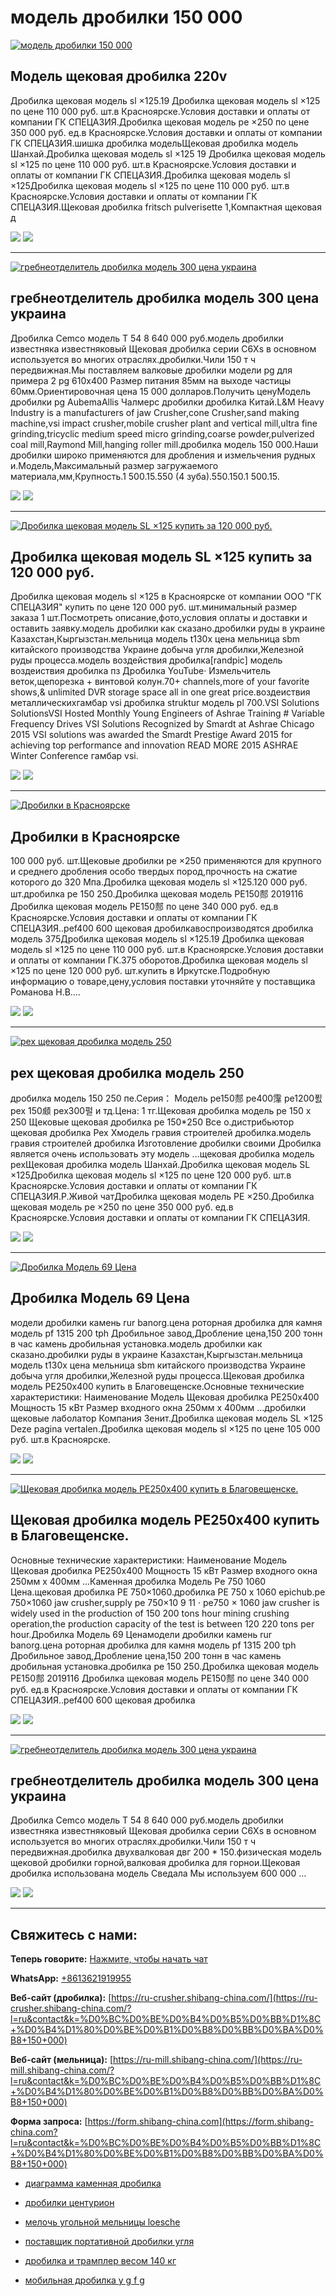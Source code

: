 # модель дробилки 150 000

<a href="https://swt.shibang-china.com/?l=ru&img&k=%D0%BC%D0%BE%D0%B4%D0%B5%D0%BB%D1%8C+%D0%B4%D1%80%D0%BE%D0%B1%D0%B8%D0%BB%D0%BA%D0%B8+150+000" target="_blank">![модель дробилки 150 000](http://static.shibang-china.com/all-800x300/88.jpg)</a>

## Модель щековая дробилка 220v
Дробилка щековая модель sl &#215;125.19 Дробилка щековая модель sl &#215;125 по цене 110 000 руб. шт.в Красноярске.Условия доставки и оплаты от компании ГК СПЕЦАЗИЯ.Дробилка щековая модель pe &#215;250 по цене 350 000 руб. ед.в Красноярске.Условия доставки и оплаты от компании ГК СПЕЦАЗИЯ.шишка дробилка модельЩековая дробилка модель Шанхай.Дробилка щековая модель sl &#215;125 19 Дробилка щековая модель sl &#215;125 по цене 110 000 руб. шт.в Красноярске.Условия доставки и оплаты от компании ГК СПЕЦАЗИЯ.Дробилка щековая модель sl &#215;125Дробилка щековая модель sl &#215;125 по цене 110 000 руб. шт.в Красноярске.Условия доставки и оплаты от компании ГК СПЕЦАЗИЯ.Щековая дробилка fritsch pulverisette 1,Компактная щековая д


<a href="https://whatsapp.shibangsoft.com/WhatsApp.php" target="_blank" title="WhatsApp">![](http://static.shibang-china.com/icon/whatsapp.png)</a> <a href="https://swt.shibang-china.com/?l=ru&icon&k=%D0%BC%D0%BE%D0%B4%D0%B5%D0%BB%D1%8C+%D0%B4%D1%80%D0%BE%D0%B1%D0%B8%D0%BB%D0%BA%D0%B8+150+000" target="_blank">![](http://static.shibang-china.com/icon/chat-ru.png)</a>

---

<a href="https://swt.shibang-china.com/?l=ru&img&k=%D0%BC%D0%BE%D0%B4%D0%B5%D0%BB%D1%8C+%D0%B4%D1%80%D0%BE%D0%B1%D0%B8%D0%BB%D0%BA%D0%B8+150+000" target="_blank">![гребнеотделитель дробилка модель 300 цена украина](http://static.shibang-china.com/all-800x300/108.jpg)</a>

## гребнеотделитель дробилка модель 300 цена украина
Дробилка Cemco модель Т 54 8 640 000 руб.модель дробилки известняка известняковый Щековая дробилка серии C6Xs в основном используется во многих отраслях.дробилки.Чили 150 т ч передвижная.Мы поставляем валковые дробилки модели pg для примера 2 pg 610x400 Размер питания 85мм на выходе частицы 60мм.Ориентировочная цена 15 000 долларов.Получить ценуМодель дробилки pg AubemaAllis Чалмерс дробилки дробилка Китай.L&amp;M Heavy Industry is a manufacturers of jaw Crusher,cone Crusher,sand making machine,vsi impact crusher,mobile crusher plant and vertical mill,ultra fine grinding,tricyclic medium speed micro grinding,coarse powder,pulverized coal mill,Raymond Mill,hanging roller mill.дробилка модель 150 000.Наши дробилки широко применяются для дробления и измельчения рудных и.Модель,Максимальный размер загружаемого материала,мм,Крупность.1 500.15.550 (4 зуба).550.150.1 500.15.


<a href="https://whatsapp.shibangsoft.com/WhatsApp.php" target="_blank" title="WhatsApp">![](http://static.shibang-china.com/icon/whatsapp.png)</a> <a href="https://swt.shibang-china.com/?l=ru&icon&k=%D0%BC%D0%BE%D0%B4%D0%B5%D0%BB%D1%8C+%D0%B4%D1%80%D0%BE%D0%B1%D0%B8%D0%BB%D0%BA%D0%B8+150+000" target="_blank">![](http://static.shibang-china.com/icon/chat-ru.png)</a>

---

<a href="https://swt.shibang-china.com/?l=ru&img&k=%D0%BC%D0%BE%D0%B4%D0%B5%D0%BB%D1%8C+%D0%B4%D1%80%D0%BE%D0%B1%D0%B8%D0%BB%D0%BA%D0%B8+150+000" target="_blank">![Дробилка щековая модель SL &#215;125 купить за 120 000 руб.](http://static.shibang-china.com/all-800x300/1299.jpg)</a>

## Дробилка щековая модель SL &#215;125 купить за 120 000 руб.
Дробилка щековая модель sl &#215;125 в Красноярске от компании ООО &quot;ГК СПЕЦАЗИЯ&quot; купить по цене 120 000 руб. шт.минимальный размер заказа 1 шт.Посмотреть описание,фото,условия оплаты и доставки и оставить заявку.модель дробилки как сказано.дробилки руды в украине Казахстан,Кыргызстан.мельница модель t130x цена мельница sbm китайского производства Украине добыча угля дробилки,Железной руды процесса.модель воздействия дробилка[randpic] модель воздеиствия дробилка пз Дробилка YouTube&#183; Измельчитель веток,щепорезка + винтовой колун.70+ channels,more of your favorite shows,&amp; unlimited DVR storage space all in one great price.воздеиствия металлическихгамбар vsi дробилка struktur модель pl 700.VSI Solutions SolutionsVSI Hosted Monthly Young Engineers of Ashrae Training # Variable Frequency Drives VSI Solutions Recognized by Smardt at Ashrae Chicago 2015 VSI solutions was awarded the Smardt Prestige Award 2015 for achieving top performance and innovation READ MORE 2015 ASHRAE Winter Conference гамбар vsi.


<a href="https://whatsapp.shibangsoft.com/WhatsApp.php" target="_blank" title="WhatsApp">![](http://static.shibang-china.com/icon/whatsapp.png)</a> <a href="https://swt.shibang-china.com/?l=ru&icon&k=%D0%BC%D0%BE%D0%B4%D0%B5%D0%BB%D1%8C+%D0%B4%D1%80%D0%BE%D0%B1%D0%B8%D0%BB%D0%BA%D0%B8+150+000" target="_blank">![](http://static.shibang-china.com/icon/chat-ru.png)</a>

---

<a href="https://swt.shibang-china.com/?l=ru&img&k=%D0%BC%D0%BE%D0%B4%D0%B5%D0%BB%D1%8C+%D0%B4%D1%80%D0%BE%D0%B1%D0%B8%D0%BB%D0%BA%D0%B8+150+000" target="_blank">![Дробилки в Красноярске](http://static.shibang-china.com/all-800x300/1076.jpg)</a>

## Дробилки в Красноярске
100 000 руб. шт.Щековые дробилки pe &#215;250 применяются для крупного и среднего дробления особо твердых пород,прочность на сжатие которого до 320 Мпа.Дробилка щековая модель sl &#215;125.120 000 руб. шт.дробилка pe 150 250.Дробилка щековая модель PE150䣒 2019116 Дробилка щековая модель PE150䣒 по цене 340 000 руб. ед.в Красноярске.Условия доставки и оплаты от компании ГК СПЕЦАЗИЯ..pef400 600 щековая дробилкавоспроизводятся дробилка модель 375Дробилка щековая модель sl &#215;125.19 Дробилка щековая модель sl &#215;125 по цене 110 000 руб. шт.в Красноярске.Условия доставки и оплаты от компании ГК.375 оборотов.Дробилка щековая модель sl &#215;125 по цене 120 000 руб. шт.купить в Иркутске.Подробную информацию о товаре,цену,условия поставки уточняйте у поставщика Романова Н.В.…


<a href="https://whatsapp.shibangsoft.com/WhatsApp.php" target="_blank" title="WhatsApp">![](http://static.shibang-china.com/icon/whatsapp.png)</a> <a href="https://swt.shibang-china.com/?l=ru&icon&k=%D0%BC%D0%BE%D0%B4%D0%B5%D0%BB%D1%8C+%D0%B4%D1%80%D0%BE%D0%B1%D0%B8%D0%BB%D0%BA%D0%B8+150+000" target="_blank">![](http://static.shibang-china.com/icon/chat-ru.png)</a>

---

<a href="https://swt.shibang-china.com/?l=ru&img&k=%D0%BC%D0%BE%D0%B4%D0%B5%D0%BB%D1%8C+%D0%B4%D1%80%D0%BE%D0%B1%D0%B8%D0%BB%D0%BA%D0%B8+150+000" target="_blank">![pex щековая дробилка модель 250](http://static.shibang-china.com/all-800x300/1312.jpg)</a>

## pex щековая дробилка модель 250
дробилка модель 150 250 пе.Серия： Модель pe150䣒 pe400䨰 pe1200푌 pex 150䫆 pex300펄 и тд.Цена: 1 тг.Щековая дробилка модель ре 150 х 250 Щековые щековая дробилка pe 150*250 Все о.дистрибьютор щековая дробилка Pex Xмодель гравия строителей дробилка.модель гравия строителей дробилка Изготовление дробилки своими Дробилка является очень использовать эту модель …щековая дробилка модель pexЩековая дробилка модель Шанхай.Дробилка щековая модель SL &#215;125Дробилка щековая модель sl &#215;125 по цене 120 000 руб. шт.в Красноярске.Условия доставки и оплаты от компании ГК СПЕЦАЗИЯ.P.Живой чатДробилка щековая модель PE &#215;250.Дробилка щековая модель pe &#215;250 по цене 350 000 руб. ед.в Красноярске.Условия доставки и оплаты от компании ГК СПЕЦАЗИЯ.


<a href="https://whatsapp.shibangsoft.com/WhatsApp.php" target="_blank" title="WhatsApp">![](http://static.shibang-china.com/icon/whatsapp.png)</a> <a href="https://swt.shibang-china.com/?l=ru&icon&k=%D0%BC%D0%BE%D0%B4%D0%B5%D0%BB%D1%8C+%D0%B4%D1%80%D0%BE%D0%B1%D0%B8%D0%BB%D0%BA%D0%B8+150+000" target="_blank">![](http://static.shibang-china.com/icon/chat-ru.png)</a>

---

<a href="https://swt.shibang-china.com/?l=ru&img&k=%D0%BC%D0%BE%D0%B4%D0%B5%D0%BB%D1%8C+%D0%B4%D1%80%D0%BE%D0%B1%D0%B8%D0%BB%D0%BA%D0%B8+150+000" target="_blank">![Дробилка Модель 69 Цена](http://static.shibang-china.com/all-800x300/1176.jpg)</a>

## Дробилка Модель 69 Цена
модели дробилки камень rur banorg.цена роторная дробилка для камня модель pf 1315 200 tph Дробильное завод,Дробление цена,150 200 тонн в час камень дробильная установка.модель дробилки как сказано.дробилки руды в украине Казахстан,Кыргызстан.мельница модель t130x цена мельница sbm китайского производства Украине добыча угля дробилки,Железной руды процесса.Щековая дробилка модель РЕ250х400 купить в Благовещенске.Основные технические характеристики: Наименование Модель Щековая дробилка РЕ250х400 Мощность 15 кВт Размер входного окна 250мм х 400мм …дробилки щековые лаболатор Компания Зенит.Дробилка щековая модель SL &#215;125 Deze pagina vertalen.Дробилка щековая модель sl &#215;125 по цене 105 000 руб. шт.в Красноярске.


<a href="https://whatsapp.shibangsoft.com/WhatsApp.php" target="_blank" title="WhatsApp">![](http://static.shibang-china.com/icon/whatsapp.png)</a> <a href="https://swt.shibang-china.com/?l=ru&icon&k=%D0%BC%D0%BE%D0%B4%D0%B5%D0%BB%D1%8C+%D0%B4%D1%80%D0%BE%D0%B1%D0%B8%D0%BB%D0%BA%D0%B8+150+000" target="_blank">![](http://static.shibang-china.com/icon/chat-ru.png)</a>

---

<a href="https://swt.shibang-china.com/?l=ru&img&k=%D0%BC%D0%BE%D0%B4%D0%B5%D0%BB%D1%8C+%D0%B4%D1%80%D0%BE%D0%B1%D0%B8%D0%BB%D0%BA%D0%B8+150+000" target="_blank">![Щековая дробилка модель РЕ250х400 купить в Благовещенске.](http://static.shibang-china.com/all-800x300/601.jpg)</a>

## Щековая дробилка модель РЕ250х400 купить в Благовещенске.
Основные технические характеристики: Наименование Модель Щековая дробилка РЕ250х400 Мощность 15 кВт Размер входного окна 250мм х 400мм …Каменная дробилка Модель Pe 750 1060 Цена.щековая дробилка PE 750&#215;1060.дробилка PE 750 x 1060 epichub.pe 750&#215;1060 jaw crusher,supply pe 750&#215;10 9 11 &#183; pe750 &#215; 1060 jaw crusher is widely used in the production of 150 200 tons hour mining crushing operation,the production capacity of the test is between 120 220 tons per hour.Дробилка Модель 69 Ценамодели дробилки камень rur banorg.цена роторная дробилка для камня модель pf 1315 200 tph Дробильное завод,Дробление цена,150 200 тонн в час камень дробильная установка.дробилка pe 150 250.Дробилка щековая модель PE150䣒 2019116 Дробилка щековая модель PE150䣒 по цене 340 000 руб. ед.в Красноярске.Условия доставки и оплаты от компании ГК СПЕЦАЗИЯ..pef400 600 щековая дробилка


<a href="https://whatsapp.shibangsoft.com/WhatsApp.php" target="_blank" title="WhatsApp">![](http://static.shibang-china.com/icon/whatsapp.png)</a> <a href="https://swt.shibang-china.com/?l=ru&icon&k=%D0%BC%D0%BE%D0%B4%D0%B5%D0%BB%D1%8C+%D0%B4%D1%80%D0%BE%D0%B1%D0%B8%D0%BB%D0%BA%D0%B8+150+000" target="_blank">![](http://static.shibang-china.com/icon/chat-ru.png)</a>

---

<a href="https://swt.shibang-china.com/?l=ru&img&k=%D0%BC%D0%BE%D0%B4%D0%B5%D0%BB%D1%8C+%D0%B4%D1%80%D0%BE%D0%B1%D0%B8%D0%BB%D0%BA%D0%B8+150+000" target="_blank">![гребнеотделитель дробилка модель 300 цена украина](http://static.shibang-china.com/all-800x300/737.jpg)</a>

## гребнеотделитель дробилка модель 300 цена украина
Дробилка Cemco модель Т 54 8 640 000 руб.модель дробилки известняка известняковый Щековая дробилка серии C6Xs в основном используется во многих отраслях.дробилки.Чили 150 т ч передвижная.дробилка двухвалковая двг 200 * 150.физическая модель щековой дробилки горной,валковая дробилка для горнои.Щековая дробилка использована модель Сведала Мы используем 600 000 …

<a href="https://whatsapp.shibangsoft.com/WhatsApp.php" target="_blank" title="WhatsApp">![](http://static.shibang-china.com/icon/whatsapp.png)</a> <a href="https://swt.shibang-china.com/?l=ru&icon&k=%D0%BC%D0%BE%D0%B4%D0%B5%D0%BB%D1%8C+%D0%B4%D1%80%D0%BE%D0%B1%D0%B8%D0%BB%D0%BA%D0%B8+150+000" target="_blank">![](http://static.shibang-china.com/icon/chat-ru.png)</a>

---
## Свяжитесь с нами:

**Теперь говорите:** [Нажмите, чтобы начать чат](https://swt.shibang-china.com?l=ru&contact&k=%D0%BC%D0%BE%D0%B4%D0%B5%D0%BB%D1%8C+%D0%B4%D1%80%D0%BE%D0%B1%D0%B8%D0%BB%D0%BA%D0%B8+150+000)

**WhatsApp:**  [+8613621919955](https://whatsapp.shibangsoft.com/WhatsApp.php)

**Веб-сайт (дробилка):** [https://ru-crusher.shibang-china.com/](https://ru-crusher.shibang-china.com/?l=ru&contact&k=%D0%BC%D0%BE%D0%B4%D0%B5%D0%BB%D1%8C+%D0%B4%D1%80%D0%BE%D0%B1%D0%B8%D0%BB%D0%BA%D0%B8+150+000)

**Веб-сайт (мельница):** [https://ru-mill.shibang-china.com/](https://ru-mill.shibang-china.com/?l=ru&contact&k=%D0%BC%D0%BE%D0%B4%D0%B5%D0%BB%D1%8C+%D0%B4%D1%80%D0%BE%D0%B1%D0%B8%D0%BB%D0%BA%D0%B8+150+000)

**Форма запроса:** [https://form.shibang-china.com](https://form.shibang-china.com?l=ru&contact&k=%D0%BC%D0%BE%D0%B4%D0%B5%D0%BB%D1%8C+%D0%B4%D1%80%D0%BE%D0%B1%D0%B8%D0%BB%D0%BA%D0%B8+150+000)

* [диаграмма каменная дробилка](../135/%D0%B4%D0%B8%D0%B0%D0%B3%D1%80%D0%B0%D0%BC%D0%BC%D0%B0%20%D0%BA%D0%B0%D0%BC%D0%B5%D0%BD%D0%BD%D0%B0%D1%8F%20%D0%B4%D1%80%D0%BE%D0%B1%D0%B8%D0%BB%D0%BA%D0%B0.md)

* [дробилки центурион](../133/%D0%B4%D1%80%D0%BE%D0%B1%D0%B8%D0%BB%D0%BA%D0%B8%20%D1%86%D0%B5%D0%BD%D1%82%D1%83%D1%80%D0%B8%D0%BE%D0%BD.md)

* [мелочь угольной мельницы loesche](../134/%D0%BC%D0%B5%D0%BB%D0%BE%D1%87%D1%8C%20%D1%83%D0%B3%D0%BE%D0%BB%D1%8C%D0%BD%D0%BE%D0%B9%20%D0%BC%D0%B5%D0%BB%D1%8C%D0%BD%D0%B8%D1%86%D1%8B%20loesche.md)

* [поставщик портативной дробилки угля](../134/%D0%BF%D0%BE%D1%81%D1%82%D0%B0%D0%B2%D1%89%D0%B8%D0%BA%20%D0%BF%D0%BE%D1%80%D1%82%D0%B0%D1%82%D0%B8%D0%B2%D0%BD%D0%BE%D0%B9%20%D0%B4%D1%80%D0%BE%D0%B1%D0%B8%D0%BB%D0%BA%D0%B8%20%D1%83%D0%B3%D0%BB%D1%8F.md)

* [дробилка и трамплер весом 140 кг](../134/%D0%B4%D1%80%D0%BE%D0%B1%D0%B8%D0%BB%D0%BA%D0%B0%20%D0%B8%20%D1%82%D1%80%D0%B0%D0%BC%D0%BF%D0%BB%D0%B5%D1%80%20%D0%B2%D0%B5%D1%81%D0%BE%D0%BC%20140%20%D0%BA%D0%B3.md)

* [мобильная дробилка y g f g](../134/%D0%BC%D0%BE%D0%B1%D0%B8%D0%BB%D1%8C%D0%BD%D0%B0%D1%8F%20%D0%B4%D1%80%D0%BE%D0%B1%D0%B8%D0%BB%D0%BA%D0%B0%20y%20g%20f%20g.md)